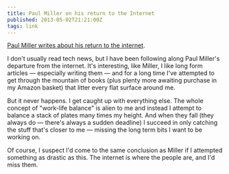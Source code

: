 ```yaml
---
title: Paul Miller on his return to the Internet
published: 2013-05-02T21:21:00Z
tags: link
---
```


[Paul Miller writes about his return to the internet][post].

I don't usually read tech news, but I have been following along Paul Miller's
departure from the internet. It's interesting, like Miller, I like long form articles
&mdash; especially writing them &mdash; and for a long time I've attempted to get
through the mountain of books (plus plenty more awaiting purchase in my Amazon
basket) that litter every flat surface around me.

But it never happens. I get caught up with everything else. The whole concept of
"work-life balance" is alien to me and instead I attempt to balance a stack of plates
many times my height. And when they fall (they always do &mdash; there's always a
sudden deadline) I succeed in only catching the stuff that's closer to me &mdash;
missing the long term bits I want to be working on.

Of course, I suspect I'd come to the same conclusion as Miller if I attempted
something as drastic as this. The internet is where the people are, and I'd miss
them.

[post]: http://www.theverge.com/2013/5/1/4279674/im-still-here-back-online-after-a-year-without-the-internet

